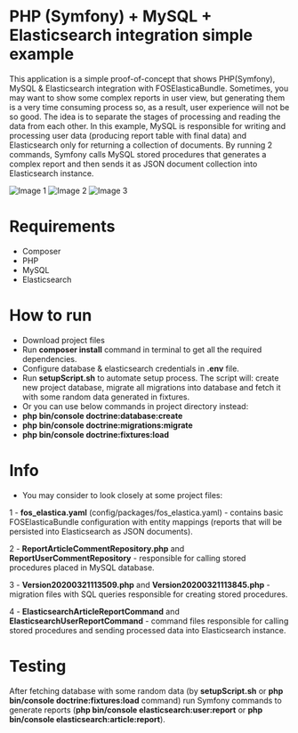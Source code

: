 # PHP (Symfony) + MySQL + Elasticsearch integration simple example

This application is a simple proof-of-concept that shows PHP(Symfony), MySQL & Elasticsearch integration with FOSElasticaBundle. Sometimes, you may want to show some complex reports in user view, but generating them is a very time consuming process so, as a result, user experience will not be so good. The idea is to separate the stages of processing and reading the data from each other. In this example, MySQL is responsible for writing and processing user data (producing report table with final data) and Elasticsearch only for returning a collection of documents. By running 2 commands, Symfony calls MySQL stored procedures that generates a complex report and then sends it as JSON document collection into Elasticsearch instance.

![Image 1](http://bartekblog.prv.pl/elasticexample/elastic1.png)
![Image 2](http://bartekblog.prv.pl/elasticexample/elastic2.png)
![Image 3](http://bartekblog.prv.pl/elasticexample/elastic3.png)

# Requirements

- Composer
- PHP
- MySQL
- Elasticsearch

# How to run

- Download project files
- Run **composer install** command in terminal to get all the required dependencies.
- Configure database & elasticsearch credentials in **.env** file.
- Run **setupScript.sh** to automate setup process. The script will: create new project database, migrate all migrations into database and fetch it with some random data generated in fixtures.
- Or you can use below commands in project directory instead:
- **php bin/console doctrine:database:create**
- **php bin/console doctrine:migrations:migrate**
- **php bin/console doctrine:fixtures:load**

# Info

- You may consider to look closely at some project files:

1 - **fos_elastica.yaml** (config/packages/fos_elastica.yaml) - contains basic FOSElasticaBundle configuration with entity mappings (reports that will be persisted into Elasticsearch as JSON documents).

2 - **ReportArticleCommentRepository.php** and **ReportUserCommentRepository** - responsible for calling stored procedures placed in MySQL database.

3 - **Version20200321113509.php** and **Version20200321113845.php** - migration files with SQL queries responsible for creating stored procedures.

4 - **ElasticsearchArticleReportCommand** and **ElasticsearchUserReportCommand** - command files responsible for calling stored procedures and sending processed data into Elasticsearch instance.

# Testing

After fetching database with some random data (by **setupScript.sh** or **php bin/console doctrine:fixtures:load** command) run Symfony commands to generate reports (**php bin/console elasticsearch:user:report** or **php bin/console elasticsearch:article:report**).

